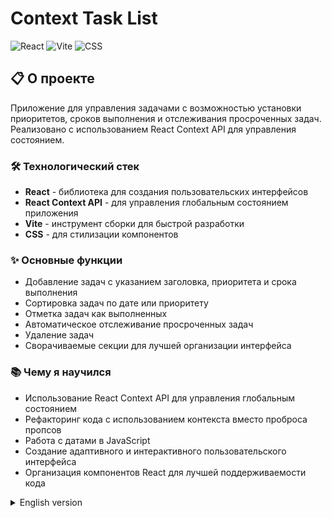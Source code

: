 # Context Task List

![React](https://img.shields.io/badge/React-18.3.1-61DAFB?style=flat-square&logo=react)
![Vite](https://img.shields.io/badge/Vite-5.4.9-646CFF?style=flat-square&logo=vite)
![CSS](https://img.shields.io/badge/CSS-3-1572B6?style=flat-square&logo=css3)

## 📋 О проекте

Приложение для управления задачами с возможностью установки приоритетов, сроков выполнения и отслеживания просроченных задач. Реализовано с использованием React Context API для управления состоянием.

### 🛠️ Технологический стек

- **React** - библиотека для создания пользовательских интерфейсов
- **React Context API** - для управления глобальным состоянием приложения
- **Vite** - инструмент сборки для быстрой разработки
- **CSS** - для стилизации компонентов

### ✨ Основные функции

- Добавление задач с указанием заголовка, приоритета и срока выполнения
- Сортировка задач по дате или приоритету
- Отметка задач как выполненных
- Автоматическое отслеживание просроченных задач
- Удаление задач
- Сворачиваемые секции для лучшей организации интерфейса

### 📚 Чему я научился

- Использование React Context API для управления глобальным состоянием
- Рефакторинг кода с использованием контекста вместо проброса пропсов
- Работа с датами в JavaScript
- Создание адаптивного и интерактивного пользовательского интерфейса
- Организация компонентов React для лучшей поддерживаемости кода

<details>
<summary>English version</summary>

# Context Task List

![React](https://img.shields.io/badge/React-18.3.1-61DAFB?style=flat-square&logo=react)
![Vite](https://img.shields.io/badge/Vite-5.4.9-646CFF?style=flat-square&logo=vite)
![CSS](https://img.shields.io/badge/CSS-3-1572B6?style=flat-square&logo=css3)

## 📋 About the Project

A task management application with the ability to set priorities, deadlines, and track overdue tasks. Implemented using React Context API for state management.

### 🛠️ Technology Stack

- **React** - library for building user interfaces
- **React Context API** - for global state management
- **Vite** - build tool for fast development
- **CSS** - for component styling

### ✨ Key Features

- Adding tasks with title, priority, and deadline
- Sorting tasks by date or priority
- Marking tasks as completed
- Automatic tracking of overdue tasks
- Deleting tasks
- Collapsible sections for better interface organization

### 📚 What I Learned

- Using React Context API for global state management
- Refactoring code using context instead of prop drilling
- Working with dates in JavaScript
- Creating responsive and interactive user interfaces
- Organizing React components for better code maintainability

</details>